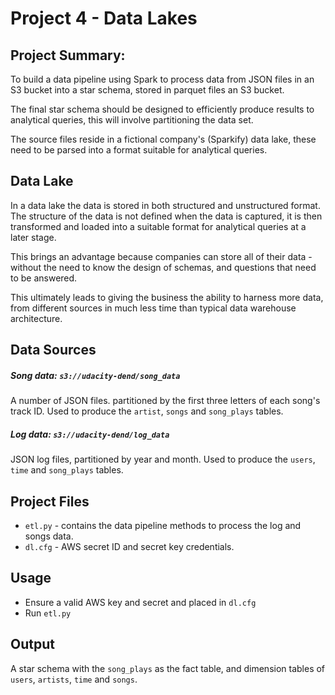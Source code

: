 # Project 4 - Data Lakes

## Project Summary:
To build a data pipeline using Spark to process data from JSON files in an S3 bucket into a star schema, stored in parquet files an S3 bucket.

The final star schema should be designed to efficiently produce results to analytical queries, this will involve partitioning the data set.

The source files reside in a fictional company's (Sparkify) data lake, these need to be parsed into a format suitable for analytical queries.

## Data Lake
In a data lake the data is stored in both structured and unstructured format.  The structure of the data is not defined when the data is captured, it is then transformed and loaded into a suitable format for analytical queries at a later stage.

This brings an advantage because companies can store all of their data - without the need to know the design of schemas, and questions that need to be answered. 

This ultimately leads to giving the business the ability to harness more data, from different sources in much less time than typical data warehouse architecture.  

## Data Sources
##### Song data: `s3://udacity-dend/song_data`

A number of JSON files. partitioned by the first three letters of each song's track ID.  Used to produce the `artist`, `songs` and `song_plays` tables.

##### Log data: `s3://udacity-dend/log_data`

JSON log files, partitioned by year and month.  Used to produce the `users`, `time` and `song_plays` tables.


## Project Files
- `etl.py` -  contains the data pipeline methods to process the log and songs data.
- `dl.cfg` - AWS secret ID and secret key credentials. 

## Usage 
- Ensure a valid AWS key and secret and placed in `dl.cfg`
- Run `etl.py`

## Output
A star schema with the `song_plays` as the fact table, and dimension tables of `users`, `artists`, `time` and `songs`.